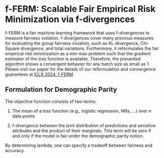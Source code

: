 # f-FERM: Scalable Fair Empirical Risk Minimization via f-divergences
f-FERM is a fair machine learning framework that uses f-divergences to measure fairness violation. f-divergences cover many previous measures for evaluating the group fairness violation, such as KL-divergence, Chi-Square divergence, and total variations. Furthermore, it reformulates the fair empirical risk minimization as a min-max problem such that the gradient estimator of the loss function is available. Therefore, the presented algorithm shows a convergent behavior for any batch size as small as 1. Please visit our paper for the details of our reformulation and convergence guarantees at [ICLR 2024: f-FERM](https://openreview.net/pdf?id=s90VIdza2K).       

## Formulation for Demographic Parity
The objective function consists of two terms: 

1) The mean of a loss function (e.g., logistic regression, NNs, ...) over n data points 

2) f-divergence between the joint distribution of predictions and sensitive attributes and the product of their marginals. This term will be zero if and only if the model is fair under the demographic parity notion.

By determining lambda, one can specify a tradeoff between fairness and accuracy.
